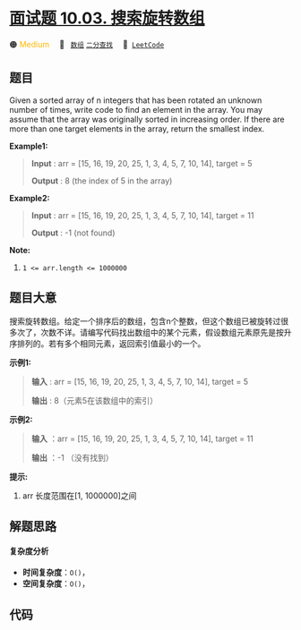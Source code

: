 # [面试题 10.03. 搜索旋转数组](https://leetcode.cn/problems/search-rotate-array-lcci)

🟠 <font color=#ffb800>Medium</font>&emsp; 🔖&ensp; [`数组`](/leetcode/outline/tag/array.md) [`二分查找`](/leetcode/outline/tag/binary-search.md)&emsp; 🔗&ensp;[`LeetCode`](https://leetcode.cn/problems/search-rotate-array-lcci)

## 题目

Given a sorted array of n integers that has been rotated an unknown number of
times, write code to find an element in the array. You may assume that the
array was originally sorted in increasing order. If there are more than one
target elements in the array, return the smallest index.

**Example1:**

> 
> 
> 
> 
> 
> **Input** : arr = [15, 16, 19, 20, 25, 1, 3, 4, 5, 7, 10, 14], target = 5
> 
> **Output** : 8 (the index of 5 in the array)

**Example2:**

> 
> 
> 
> 
> 
> **Input** : arr = [15, 16, 19, 20, 25, 1, 3, 4, 5, 7, 10, 14], target = 11
> 
> **Output** : -1 (not found)
> 
> 

**Note:**

  1. `1 <= arr.length <= 1000000`


## 题目大意

搜索旋转数组。给定一个排序后的数组，包含n个整数，但这个数组已被旋转过很多次了，次数不详。请编写代码找出数组中的某个元素，假设数组元素原先是按升序排列的。若有多个相同元素，返回索引值最小的一个。

**示例1:**

> 
> 
> 
> 
> 
> **输入** : arr = [15, 16, 19, 20, 25, 1, 3, 4, 5, 7, 10, 14], target = 5
> 
> **输出** : 8（元素5在该数组中的索引）
> 
> 

**示例2:**

> 
> 
> 
> 
> 
> **输入** ：arr = [15, 16, 19, 20, 25, 1, 3, 4, 5, 7, 10, 14], target = 11
> 
> **输出** ：-1 （没有找到）
> 
> 

**提示:**

  1. arr 长度范围在[1, 1000000]之间


## 解题思路

#### 复杂度分析

- **时间复杂度**：`O()`，
- **空间复杂度**：`O()`，

## 代码

```javascript

```